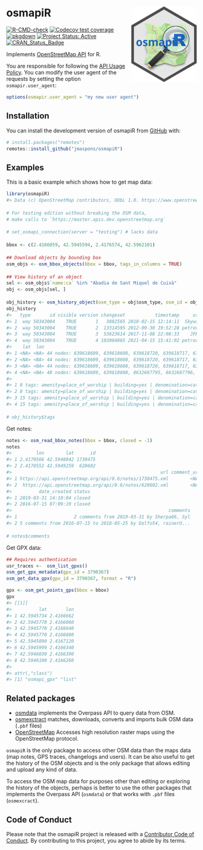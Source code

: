 
<!-- README.md is generated from README.Rmd. Please edit that file -->

# osmapiR <a href="https://jmaspons.github.io/osmapiR"><img src="man/figures/logo.svg" align="right" height="200" alt="osmapiR website" /></a>

<!-- badges: start -->

[![R-CMD-check](https://github.com/jmaspons/osmapiR/actions/workflows/R-CMD-check.yaml/badge.svg)](https://github.com/jmaspons/osmapiR/actions/workflows/R-CMD-check.yaml)
[![Codecov test
coverage](https://codecov.io/gh/jmaspons/osmapiR/branch/main/graph/badge.svg)](https://codecov.io/gh/jmaspons/osmapiR)
[![pkgdown](https://github.com/jmaspons/osmapiR/actions/workflows/pkgdown.yaml/badge.svg)](https://github.com/jmaspons/osmapiR/actions/workflows/pkgdown.yaml)
[![Project Status:
Active](https://www.repostatus.org/badges/latest/active.svg)](https://www.repostatus.org/#active)
[![CRAN_Status_Badge](https://www.r-pkg.org/badges/version/osmapiR)](https://cran.r-project.org/package=osmapiR)
<!-- badges: end -->

Implements [OpenStreetMap
API](https://wiki.openstreetmap.org/wiki/API_v0.6) for R.

You are responsible for following the [API Usage
Policy](https://operations.osmfoundation.org/policies/api/). You can
modify the user agent of the requests by setting the option
`osmapir.user_agent`:

``` r
options(osmapir.user_agent = "my new user agent")
```

## Installation

You can install the development version of osmapiR from
[GitHub](https://github.com/) with:

``` r
# install.packages("remotes")
remotes::install_github("jmaspons/osmapiR")
```

## Examples

This is a basic example which shows how to get map data:

``` r
library(osmapiR)
#> Data (c) OpenStreetMap contributors, ODbL 1.0. https://www.openstreetmap.org/copyright

# For testing edition without breaking the OSM data,
# make calls to `https://master.apis.dev.openstreetmap.org`

# set_osmapi_connection(server = "testing") # lacks data

bbox <- c(2.4166059, 42.5945594, 2.4176574, 42.5962101)

## Download objects by bounding box
osm_objs <- osm_bbox_objects(bbox = bbox, tags_in_columns = TRUE)

## View history of an object
sel <- osm_objs$`name:ca` %in% "Abadia de Sant Miquel de Cuixà"
obj <- osm_objs[sel, ]

obj_history <- osm_history_object(osm_type = obj$osm_type, osm_id = obj$osm_id) # tags in a list column
obj_history
#>   type       id visible version changeset           timestamp     user    uid
#> 1  way 50343004    TRUE       1   3882565 2010-02-15 12:14:11  Skywave  10927
#> 2  way 50343004    TRUE       2  13314595 2012-09-30 19:52:28 petrovsk  90394
#> 3  way 50343004    TRUE       3  53623614 2017-11-08 22:08:33    JFK73 662440
#> 4  way 50343004    TRUE       4 103004865 2021-04-15 15:41:02 petrovsk  90394
#>    lat  lon                                                         members
#> 1 <NA> <NA> 44 nodes: 639618609, 639618608, 639618720, 639618717, 639618...
#> 2 <NA> <NA> 44 nodes: 639618609, 639618608, 639618720, 639618717, 639618...
#> 3 <NA> <NA> 44 nodes: 639618609, 639618608, 639618720, 639618717, 639618...
#> 4 <NA> <NA> 48 nodes: 639618609, 639618608, 8632687795, 8632687796, 8632...
#>                                                                                  tags
#> 1 8 tags: amenity=place_of_worship | building=yes | denomination=catholic | histor...
#> 2 8 tags: amenity=place_of_worship | building=yes | denomination=catholic | histor...
#> 3 15 tags: amenity=place_of_worship | building=yes | denomination=catholic | herit...
#> 4 15 tags: amenity=place_of_worship | building=yes | denomination=catholic | herit...

# obj_history$tags
```

Get notes:

``` r
notes <- osm_read_bbox_notes(bbox = bbox, closed = -1)
notes
#>         lon        lat      id
#> 1 2.4170566 42.5948042 1730475
#> 2 2.4170552 42.5949259  628602
#>                                                       url comment_url close_url
#> 1 https://api.openstreetmap.org/api/0.6/notes/1730475.xml        <NA>      <NA>
#> 2  https://api.openstreetmap.org/api/0.6/notes/628602.xml        <NA>      <NA>
#>          date_created status
#> 1 2019-03-31 14:10:04 closed
#> 2 2016-07-15 07:09:19 closed
#>                                                          comments
#> 1                     2 comments from 2019-03-31 by Sherpa66, Syl
#> 2 5 comments from 2016-07-15 to 2018-05-25 by Dolfo54, rainerU...

# notes$comments
```

Get GPX data:

``` r
## Requires authentication
usr_traces <-  osm_list_gpxs()
osm_get_gpx_metadata(gpx_id = 3790367)
osm_get_data_gpx(gpx_id = 3790367, format = "R")
```

``` r
gpx <- osm_get_points_gps(bbox = bbox)
gpx
#> [[1]]
#>          lat       lon
#> 1 42.5945734 2.4166662
#> 2 42.5945770 2.4166060
#> 3 42.5945770 2.4166640
#> 4 42.5945770 2.4166880
#> 5 42.5945890 2.4167120
#> 6 42.5945999 2.4166340
#> 7 42.5946030 2.4166390
#> 8 42.5946100 2.4166260
#> 
#> attr(,"class")
#> [1] "osmapi_gpx" "list"
```

## Related packages

- [osmdata](https://cran.r-project.org/package=osmdata) implements the
  Overpass API to query data from OSM.
- [osmexctract](https://cran.r-project.org/package=osmextract) matches,
  downloads, converts and imports bulk OSM data (`.pbf` files)
- [OpenStreetMap](https://cran.r-project.org/package=OpenStreetMap)
  Accesses high resolution raster maps using the OpenStreetMap protocol.

`osmapiR` is the only package to access other OSM data than the maps
data (map notes, GPS traces, changelogs and users). It can be also
useful to get the history of the OSM objects and is the only package
that allows editing and upload any kind of data.

To access the OSM map data for purposes other than editing or exploring
the history of the objects, perhaps is better to use the other packages
that implements the Overpass API (`osmdata`) or that works with `.pbf`
files (`osmexcract`).

## Code of Conduct

Please note that the osmapiR project is released with a [Contributor
Code of
Conduct](https://jmaspons.github.io/osmapiR/CODE_OF_CONDUCT.html). By
contributing to this project, you agree to abide by its terms.

